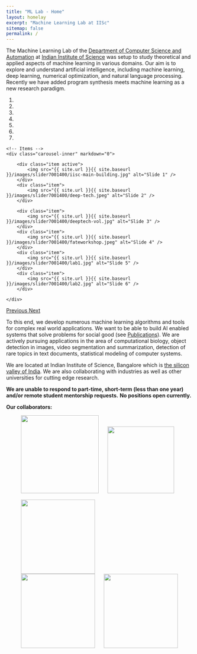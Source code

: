 ```yaml
---
title: "ML Lab - Home"
layout: homelay
excerpt: "Machine Learning Lab at IISc"
sitemap: false
permalink: /
---
```


The Machine Learning Lab of the [Department of Computer Science and Automation](https://csa.iisc.ac.in) at [Indian Institute of Science](https://www.iisc.ac.in/) was setup to study theoretical and applied aspects of machine learning in various domains. Our aim is to explore and understand artificial intelligence, including machine learning, deep learning, numerical optimization, and natural language processing. Recently we have added program synthesis meets machine learning as a new research paradigm. 


<div markdown="0" id="carousel" class="carousel slide" data-ride="carousel" data-interval="5000" data-pause="hover"  >
    <!-- Menu -->
    <ol class="carousel-indicators">
        <li data-target="#carousel" data-slide-to="0" class="active"></li>
        <li data-target="#carousel" data-slide-to="1"></li>
        <li data-target="#carousel" data-slide-to="2"></li>
        <li data-target="#carousel" data-slide-to="3"></li>
        <li data-target="#carousel" data-slide-to="4"></li>
        <li data-target="#carousel" data-slide-to="5"></li>
        <li data-target="#carousel" data-slide-to="6"></li>
    </ol>

    <!-- Items -->
    <div class="carousel-inner" markdown="0">

        <div class="item active">
            <img src="{{ site.url }}{{ site.baseurl }}/images/slider7001400/iisc-main-building.jpg" alt="Slide 1" />
        </div>
        <div class="item">
            <img src="{{ site.url }}{{ site.baseurl }}/images/slider7001400/deep-tech.jpeg" alt="Slide 2" />
        </div>
        
        <div class="item">
            <img src="{{ site.url }}{{ site.baseurl }}/images/slider7001400/deeptech-vol.jpg" alt="Slide 3" />
        </div>
        <div class="item">
            <img src="{{ site.url }}{{ site.baseurl }}/images/slider7001400/fateworkshop.jpeg" alt="Slide 4" />
        </div>
        <div class="item">
            <img src="{{ site.url }}{{ site.baseurl }}/images/slider7001400/lab1.jpg" alt="Slide 5" />
        </div>
        <div class="item">
            <img src="{{ site.url }}{{ site.baseurl }}/images/slider7001400/lab2.jpg" alt="Slide 6" />
        </div>       
<!--         <div class="item">
            <img src="{{ site.url }}{{ site.baseurl }}/images/slider7001400/lab.jpg" alt="Slide 7" />
        </div> -->
    </div>
  <a class="left carousel-control" href="#carousel" role="button" data-slide="prev">
    <span class="glyphicon glyphicon-chevron-left" aria-hidden="true"></span>
    <span class="sr-only">Previous</span>
  </a>
  <a class="right carousel-control" href="#carousel" role="button" data-slide="next">
    <span class="glyphicon glyphicon-chevron-right" aria-hidden="true"></span>
    <span class="sr-only">Next</span>
  </a>
</div>




To this end, we develop numerous machine learning algorithms and tools for complex real world applications. We want to be able to build AI enabled systems that solve problems for social good (see [Publications](publications)).
We are actively pursuing applications in the area of computational biology, object detection in images, video segmentation and summarization, detection of rare topics in text documents, statistical modeling of computer systems.

We are located at Indian Institute of Science, Bangalore which is [the silicon valley of India](https://en.wikipedia.org/wiki/Bangalore). We are also collaborating with industries as well as other universities for cutting edge research.

 **We are unable to respond to part-time, short-term (less than one year) and/or remote student mentorship requests.** 
 **No positions open currently.**

 **Our collaborators:**

<figure class="fourth">
  <img src="{{ site.url }}{{ site.baseurl }}/images/logopic/msrlogo.gif" style="width: 210px;margin-right:20px">
 <!-- <img src="{{ site.url }}{{ site.baseurl }}/images/logopic/ibm.png" style="width: 200px; margin-right:20px">-->
  <img src="{{ site.url }}{{ site.baseurl }}/images/logopic/microsoft.png" style="width: 180px">
</figure>
<figure class="fourth">
  <img src="{{ site.url }}{{ site.baseurl }}/images/logopic/linkedin.png" style="width: 200px; margin-right:20px">
  <img src="{{ site.url }}{{ site.baseurl }}/images/logopic/tatamotors.png" style="width: 200px;margin-right:20px">
  <img src="{{ site.url }}{{ site.baseurl }}/images/logopic/atimotors.png" style="width: 200px">
</figure>
<!-- <figure class="fourth">
  <img src="{{ site.url }}{{ site.baseurl }}/images/logopic/freshworks.jpeg" style="width: 200px; margin-right:20px">
</figure>
 -->
